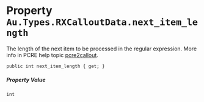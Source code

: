 # Property `Au.Types.RXCalloutData.next_item_length`

The length of the next item to be processed in the regular expression. More info in PCRE help topic [pcre2callout](https://www.pcre.org/current/doc/html/pcre2callout.html).

```
public int next_item_length { get; }
```

##### Property Value

`int`